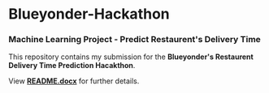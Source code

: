 # Blueyonder-Hackathon

### Machine Learning Project - Predict Restaurent's Delivery Time 

This repository contains my submission for the **Blueyonder's Restaurent Delivery Time Prediction Hacakthon**. 

View **[README.docx](https://github.com/Jay206-Programmer/Blueyonder-Hackathon/blob/main/README.docx)** for further details.



